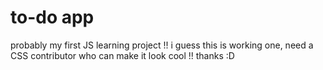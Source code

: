 # to-do app

probably my first JS learning project !! i guess this is working one, need a CSS contributor who can make it look cool !! thanks :D
